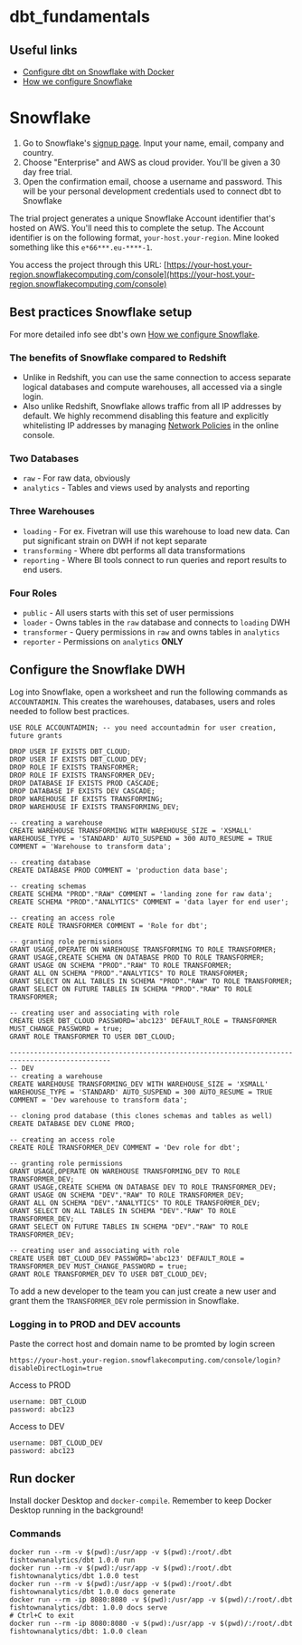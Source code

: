 # dbt_fundamentals

## Useful links
* [Configure dbt on Snowflake with Docker](https://www.startdataengineering.com/post/cicd-dbt/)
* [How we configure Snowflake](https://blog.getdbt.com/how-we-configure-snowflake/)
# Snowflake
1. Go to Snowflake's [signup page](https://signup.snowflake.com/). Input your name, email, company and country.
2. Choose "Enterprise" and AWS as cloud provider. You'll be given a 30 day free trial.
3. Open the confirmation email, choose a username and password. This will be your personal development credentials used to connect dbt to Snowflake

The trial project generates a unique Snowflake Account identifier that's hosted on AWS. You'll need this to complete the setup. The Account identifier is on the following format, `your-host.your-region`. Mine looked something like this `e*66***.eu-****-1`.

You access the project through this URL:  [https://your-host.your-region.snowflakecomputing.com/console](https://your-host.your-region.snowflakecomputing.com/console)

## Best practices Snowflake setup

For more detailed info see dbt's own [How we configure Snowflake](https://blog.getdbt.com/how-we-configure-snowflake/).
### The benefits of Snowflake compared to Redshift
* Unlike in Redshift, you can use the same connection to access separate logical databases and compute warehouses, all accessed via a single login.
* Also unlike Redshift, Snowflake allows traffic from all IP addresses by default. We highly recommend disabling this feature and explicitly whitelisting IP addresses by managing [Network Policies](https://docs.snowflake.com/en/user-guide/network-policies.html) in the online console.

### Two Databases
* `raw` - For raw data, obviously
* `analytics` - Tables and views used by analysts and reporting

### Three Warehouses
* `loading` - For ex. Fivetran will use this warehouse to load new data. Can put significant strain on DWH if not kept separate
* `transforming` - Where dbt performs all data transformations
* `reporting` - Where BI tools connect to run queries and report results to end users.

### Four Roles
* `public` - All users starts with this set of user permissions
* `loader` - Owns tables in the `raw` database and connects to `loading` DWH
* `transformer` - Query permissions in `raw` and owns tables in `analytics`
* `reporter` - Permissions on `analytics` **ONLY**

## Configure the Snowflake DWH
Log into Snowflake, open a worksheet and run the following commands as `ACCOUNTADMIN`. This creates the warehouses, databases, users and roles needed to follow best practices.

```{sql}
USE ROLE ACCOUNTADMIN; -- you need accountadmin for user creation, future grants

DROP USER IF EXISTS DBT_CLOUD;
DROP USER IF EXISTS DBT_CLOUD_DEV;
DROP ROLE IF EXISTS TRANSFORMER;
DROP ROLE IF EXISTS TRANSFORMER_DEV;
DROP DATABASE IF EXISTS PROD CASCADE;
DROP DATABASE IF EXISTS DEV CASCADE;
DROP WAREHOUSE IF EXISTS TRANSFORMING;
DROP WAREHOUSE IF EXISTS TRANSFORMING_DEV;

-- creating a warehouse
CREATE WAREHOUSE TRANSFORMING WITH WAREHOUSE_SIZE = 'XSMALL' WAREHOUSE_TYPE = 'STANDARD' AUTO_SUSPEND = 300 AUTO_RESUME = TRUE COMMENT = 'Warehouse to transform data';

-- creating database
CREATE DATABASE PROD COMMENT = 'production data base';

-- creating schemas
CREATE SCHEMA "PROD"."RAW" COMMENT = 'landing zone for raw data';
CREATE SCHEMA "PROD"."ANALYTICS" COMMENT = 'data layer for end user';

-- creating an access role
CREATE ROLE TRANSFORMER COMMENT = 'Role for dbt';

-- granting role permissions
GRANT USAGE,OPERATE ON WAREHOUSE TRANSFORMING TO ROLE TRANSFORMER;
GRANT USAGE,CREATE SCHEMA ON DATABASE PROD TO ROLE TRANSFORMER;
GRANT USAGE ON SCHEMA "PROD"."RAW" TO ROLE TRANSFORMER;
GRANT ALL ON SCHEMA "PROD"."ANALYTICS" TO ROLE TRANSFORMER;
GRANT SELECT ON ALL TABLES IN SCHEMA "PROD"."RAW" TO ROLE TRANSFORMER;
GRANT SELECT ON FUTURE TABLES IN SCHEMA "PROD"."RAW" TO ROLE TRANSFORMER;

-- creating user and associating with role
CREATE USER DBT_CLOUD PASSWORD='abc123' DEFAULT_ROLE = TRANSFORMER MUST_CHANGE_PASSWORD = true;
GRANT ROLE TRANSFORMER TO USER DBT_CLOUD;

-----------------------------------------------------------------------------------------------
-- DEV
-- creating a warehouse
CREATE WAREHOUSE TRANSFORMING_DEV WITH WAREHOUSE_SIZE = 'XSMALL' WAREHOUSE_TYPE = 'STANDARD' AUTO_SUSPEND = 300 AUTO_RESUME = TRUE COMMENT = 'Dev warehouse to transform data';

-- cloning prod database (this clones schemas and tables as well)
CREATE DATABASE DEV CLONE PROD;

-- creating an access role
CREATE ROLE TRANSFORMER_DEV COMMENT = 'Dev role for dbt';

-- granting role permissions
GRANT USAGE,OPERATE ON WAREHOUSE TRANSFORMING_DEV TO ROLE TRANSFORMER_DEV;
GRANT USAGE,CREATE SCHEMA ON DATABASE DEV TO ROLE TRANSFORMER_DEV;
GRANT USAGE ON SCHEMA "DEV"."RAW" TO ROLE TRANSFORMER_DEV;
GRANT ALL ON SCHEMA "DEV"."ANALYTICS" TO ROLE TRANSFORMER_DEV;
GRANT SELECT ON ALL TABLES IN SCHEMA "DEV"."RAW" TO ROLE TRANSFORMER_DEV;
GRANT SELECT ON FUTURE TABLES IN SCHEMA "DEV"."RAW" TO ROLE TRANSFORMER_DEV;

-- creating user and associating with role
CREATE USER DBT_CLOUD_DEV PASSWORD='abc123' DEFAULT_ROLE = TRANSFORMER_DEV MUST_CHANGE_PASSWORD = true;
GRANT ROLE TRANSFORMER_DEV TO USER DBT_CLOUD_DEV;
```

To add a new developer to the team you can just create a new user and grant them the `TRANSFORMER_DEV` role permission in Snowflake.

### Logging in to PROD and DEV accounts
Paste the correct host and domain name to be promted by login screen
```
https://your-host.your-region.snowflakecomputing.com/console/login?disableDirectLogin=true
```

Access to PROD
```
username: DBT_CLOUD
password: abc123
```
Access to DEV
```
username: DBT_CLOUD_DEV
password: abc123
```

## Run docker

Install docker Desktop and `docker-compile`. Remember to keep Docker Desktop running in the background!

### Commands

```{bash}
docker run --rm -v $(pwd):/usr/app -v $(pwd):/root/.dbt fishtownanalytics/dbt 1.0.0 run  
docker run --rm -v $(pwd):/usr/app -v $(pwd):/root/.dbt fishtownanalytics/dbt 1.0.0 test
docker run --rm -v $(pwd):/usr/app -v $(pwd):/root/.dbt fishtownanalytics/dbt 1.0.0 docs generate
docker run --rm -ip 8080:8080 -v $(pwd):/usr/app -v $(pwd)/:/root/.dbt fishtownanalytics/dbt: 1.0.0 docs serve
# Ctrl+C to exit
docker run --rm -ip 8080:8080 -v $(pwd):/usr/app -v $(pwd)/:/root/.dbt fishtownanalytics/dbt: 1.0.0 clean
```
